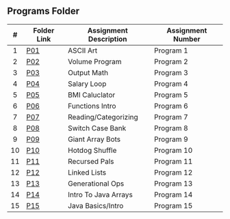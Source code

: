 ##  Programs Folder

|   #   | Folder Link | Assignment Description | Assignment Number |
| :---: | ----------- | ---------------------- | ---------------- |
|   1   | [P01](https://github.com/noirBreckin/MSU-Portfolio/tree/main/Programs/P01)               |   ASCII Art |   Program 1      |
|   2   | [P02](https://github.com/noirBreckin/MSU-Portfolio/tree/main/Programs/P02)               |   Volume Program | Program 2     |
|   3   | [P03](https://github.com/noirBreckin/MSU-Portfolio/tree/main/Programs/P03)               |   Output Math     |   Program 3      |
|   4   | [P04](https://github.com/noirBreckin/MSU-Portfolio/tree/main/Programs/P04)               |  Salary Loop   |   Program 4   |
|   5   | [P05](https://github.com/noirBreckin/MSU-Portfolio/tree/main/Programs/P05)               |  BMI Caluclator   |   Program 5   |
|   6   | [P06](https://github.com/noirBreckin/MSU-Portfolio/tree/main/Programs/P06)               |  Functions Intro   | Program 6    |
|   7   | [P07](https://github.com/noirBreckin/MSU-Portfolio/tree/main/Programs/P07)               |  Reading/Categorizing   | Program 7    |
|   8   | [P08](https://github.com/noirBreckin/MSU-Portfolio/tree/main/Programs/P08)               |  Switch Case Bank   | Program 8    |
|   9   | [P09](https://github.com/noirBreckin/MSU-Portfolio/tree/main/Programs/P09)               |  Giant Array Bots   | Program 9    |
|   10  | [P10](https://github.com/noirBreckin/MSU-Portfolio/tree/main/Programs/P10)               |  Hotdog Shuffle   | Program 10    |
|   11  | [P11](https://github.com/noirBreckin/MSU-Portfolio/tree/main/Programs/P11)               |  Recursed Pals   | Program 11    |
|   12  | [P12](https://github.com/noirBreckin/MSU-Portfolio/tree/main/Programs/P12)               |  Linked Lists   | Program 12    |
|   13  | [P13](https://github.com/noirBreckin/MSU-Portfolio/tree/main/Programs/P13)               |  Generational Ops   | Program 13    |
|   14  | [P14](https://github.com/noirBreckin/MSU-Portfolio/tree/main/Programs/P14)               |  Intro To Java Arrays   | Program 14    |
|   15  | [P15](https://github.com/noirBreckin/MSU-Portfolio/tree/main/Programs/P15)               |  Java Basics/Intro   | Program 15    |
